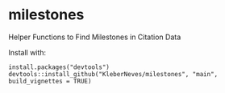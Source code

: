 # milestones
Helper Functions to Find Milestones in Citation Data

Install with:

    install.packages("devtools")
    devtools::install_github("KleberNeves/milestones", "main", build_vignettes = TRUE)
